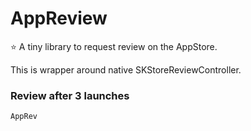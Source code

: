 # AppReview

⭐️ A tiny library to request review on the AppStore.

This is wrapper around native SKStoreReviewController.

### Review after 3 launches
```swift
AppRev